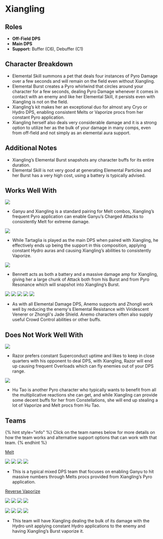 # Xiangling

## Roles

* **Off-Field DPS**
* **Main DPS**
* **Support:** Buffer (C6), Debuffer (C1)

## Character Breakdown

* Elemental Skill summons a pet that deals four instances of Pyro Damage over a few seconds and will remain on the field even without Xiangling.
* Elemental Burst creates a Pyro whirlwind that circles around your character for a few seconds, dealing Pyro Damage whenever it comes in contact with an enemy and like her Elemental Skill, it persists even with Xiangling is not on the field.
* Xiangling’s kit makes her an exceptional duo for almost any Cryo or Hydro DPS, enabling consistent Melts or Vaporize procs from her constant Pyro application.
* Xiangling herself also deals very considerable damage and it is a strong option to utilize her as the bulk of your damage in many comps, even from off-field and not simply as an elemental aura support.

## Additional Notes

* Xiangling’s Elemental Burst snapshots any character buffs for its entire duration.
* Elemental Skill is not very good at generating Elemental Particles and her Burst has a very high cost, using a battery is typically advised.

## Works Well With

![](../../.gitbook/assets/UI\_AvatarIcon\_Ganyu.png)

* Ganyu and Xiangling is a standard pairing for Melt combos, Xiangling’s frequent Pyro application can enable Ganyu’s Charged Attacks to consistently Melt for extreme damage.

![](../../.gitbook/assets/ui\_avataricon\_tartaglia.png)

* While Tartaglia is played as the main DPS when paired with Xiangling, he effectively ends up being the support in this composition, applying constant Hydro auras and causing Xiangling’s abilities to consistently Vaporize.

![](../../.gitbook/assets/UI\_AvatarIcon\_Bennett.png)

* Bennett acts as both a battery and a massive damage amp for Xiangling, giving her a large chunk of Attack both from his Burst and from Pyro Resonance which will snapshot into Xiangling’s Burst.

![](../../.gitbook/assets/UI\_AvatarIcon\_Kazuha.png) ![](../../.gitbook/assets/UI\_AvatarIcon\_Sucrose.png) ![](../../.gitbook/assets/UI\_AvatarIcon\_Venti.png) ![](../../.gitbook/assets/UI\_AvatarIcon\_Jean.png) ![](../../.gitbook/assets/UI\_AvatarIcon\_Zhongli.png)

* As with all Elemental Damage DPS, Anemo supports and Zhongli work well by reducing the enemy's Elemental Resistance with Viridescent Venerer or Zhongli's Jade Shield. Anemo characters often also supply useful Crowd Control abilities or other buffs.

## Does Not Work Well With

![](../../.gitbook/assets/UI\_AvatarIcon\_Razor.png)

* Razor prefers constant Superconduct uptime and likes to keep in close quarters with his opponent to deal DPS, with Xiangling, Razor will end up causing frequent Overloads which can fly enemies out of your DPS range.

![](../../.gitbook/assets/UI\_AvatarIcon\_Hutao.png)

* Hu Tao is another Pyro character who typically wants to benefit from all the multiplicative reactions she can get, and while Xiangling can provide some decent buffs for her from Constellations, she will end up stealing a lot of Vaporize and Melt procs from Hu Tao.

## Teams

{% hint style="info" %}
Click on the team names below for more details on how the team works and alternative support options that can work with that team.
{% endhint %}

[Melt](../../teams/melt.md)

![](../../.gitbook/assets/UI\_AvatarIcon\_Ganyu.png) ![](../../.gitbook/assets/UI\_AvatarIcon\_Xiangling.png) ![](../../.gitbook/assets/UI\_AvatarIcon\_Zhongli.png) ![](../../.gitbook/assets/UI\_AvatarIcon\_Bennett.png)

* This is a typical mixed DPS team that focuses on enabling Ganyu to hit massive numbers through Melts procs provided from Xiangling’s Pyro application.

[Reverse Vaporize](../../teams/reverse-vaporize.md)

![](../../.gitbook/assets/UI\_AvatarIcon\_Xiangling.png) ![](../../.gitbook/assets/ui\_avataricon\_tartaglia.png) ![](../../.gitbook/assets/UI\_AvatarIcon\_Kazuha.png) ![](../../.gitbook/assets/UI\_AvatarIcon\_Bennett.png)

![](../../.gitbook/assets/UI\_AvatarIcon\_Xiangling.png) ![](../../.gitbook/assets/UI\_AvatarIcon\_Xingqiu.png) ![](../../.gitbook/assets/UI\_AvatarIcon\_Shougun.png) ![](../../.gitbook/assets/UI\_AvatarIcon\_Bennett.png)

* This team will have Xiangling dealing the bulk of its damage with the Hydro unit applying constant Hydro applications to the enemy and having Xiangling’s Burst vaporize it.
